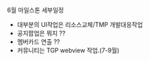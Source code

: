 

6월 마일스톤 세부일정

- 대부분의 UI작업은 리소스교체/TMP 개발대응작업 
- 공지팝업은 뭐지 ??
- 멤버카드 연출 ??
- 커뮤니티는 TGP webview 작업.(7-9월)